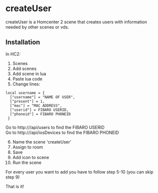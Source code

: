 # createUser

createUser is a Homcenter 2 scene that creates users with information needed by other scenes or vds.

## Installation
In HC2:
1. Scenes
2. Add scenes
3. Add scene in lua
4. Paste lua code
5. Change lines:
```
local username = {
  ["username"] = "NAME OF USER",
  ["present"] = 1,
  ["mac"] = "MAC ADDRESS",
  ["userid"] = FIBARO USERID,
  ["phoneid"] = FIBARO PHONEID
 }
```
Go to http://<IP OF HC2>/api/users to find the FIBARO USERID\
Go to http://<IP OF HC2>/api/iosDevices to find the FIBARO PHONEID

6. Name the scene 'createUser'
7. Assign to room
8. Save
9. Add icon to scene
10. Run the scene

For every user you want to add you have to follow step 5-10 (you can skip step 9)

That is it!
